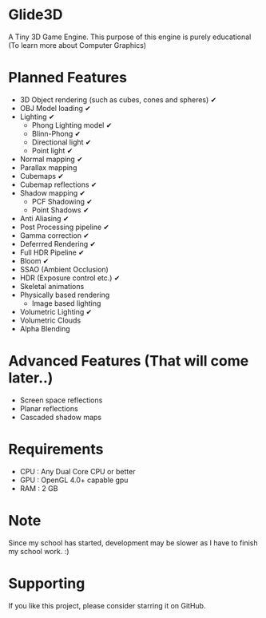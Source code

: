 # Glide3D
A Tiny 3D Game Engine. This purpose of this engine is purely educational (To learn more about Computer Graphics)

# Planned Features
- 3D Object rendering (such as cubes, cones and spheres)  ✔
- OBJ Model loading ✔
- Lighting ✔
  - Phong Lighting model ✔
  - Blinn-Phong ✔
  - Directional light ✔
  - Point light ✔
- Normal mapping  ✔
- Parallax mapping
- Cubemaps ✔
- Cubemap reflections ✔
- Shadow mapping ✔
  - PCF Shadowing ✔
  - Point Shadows ✔
- Anti Aliasing ✔
- Post Processing pipeline ✔
- Gamma correction ✔
- Deferrred Rendering ✔
- Full HDR Pipeline ✔
- Bloom ✔
- SSAO (Ambient Occlusion)
- HDR (Exposure control etc.) ✔
- Skeletal animations
- Physically based rendering
  - Image based lighting
- Volumetric Lighting ✔
- Volumetric Clouds 
- Alpha Blending

# Advanced Features (That will come later..)
- Screen space reflections
- Planar reflections
- Cascaded shadow maps

# Requirements 
- CPU : Any Dual Core CPU or better
- GPU : OpenGL 4.0+ capable gpu 
- RAM : 2 GB 

# Note 
Since my school has started, development may be slower as I have to finish my school work. :)

# Supporting
If you like this project, please consider starring it on GitHub.
